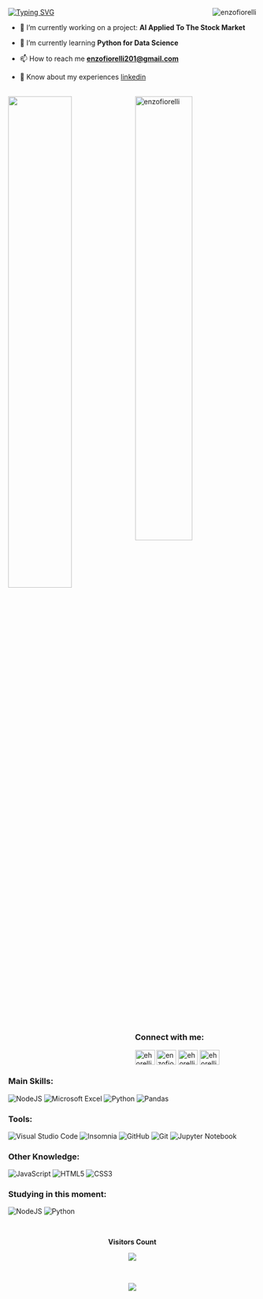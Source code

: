 <!--
Apresentação
[![MasterHead](https://firebasestorage.googleapis.com/v0/b/flexi-coding.appspot.com/o/dempgi7-520f8d5f-63d4-4453-8822-dbc149ae27f8.gif?alt=media&token=91c0c7b2-93c3-4029-b011-1a8703c5730d)](https://rishavchanda.io)
-->

[![Typing SVG](https://readme-typing-svg.herokuapp.com/?color=00FF00&size=35&center=true&vCenter=true&width=1000&lines=Hi,+My+Name+is+Enzo+Fiorelli+;Be+Welcome!+:%29)](https://git.io/typing-svg)
<img align="right" src="https://github-readme-stats.vercel.app/api/top-langs?username=enzofiorelli&show_icons=true&locale=en&layout=compact&theme=radical" alt="enzofiorelli" />

- 🔭 I’m currently working on a project: **AI Applied To The Stock Market**

- 🌱 I’m currently learning **Python for Data Science**

- 📫 How to reach me **enzofiorelli201@gmail.com**

- 📄 Know about my experiences [linkedin](linkedin)

<!--
Dashs de atividade
-->

<br>
  
<div>
<img align="left" width=50.5% src="https://github-readme-streak-stats.herokuapp.com?user=enzofiorelli&theme=radical&mode=weekly" />
<img alifn="right" width=48% src="https://github-readme-stats.vercel.app/api?username=enzofiorelli&show_icons=true&locale=en&theme=radical" alt="enzofiorelli" />
</div>

<!--
[![Ashutosh's github activity graph](https://github-readme-activity-graph.vercel.app/graph?username=enzofiorelli&bg_color=000000&color=00FF00&line=00FF00&point=0a855c&area=true&hide_border=true)](https://github.com/ashutosh00710/github-readme-activity-graph)
-->

<!--
Links de perfil
-->
<div>
<h3 align="left">Connect with me:</h3>
<p>
<a href="https://twitter.com/ehorelli" target="blank"><img align="center" src="https://raw.githubusercontent.com/rahuldkjain/github-profile-readme-generator/master/src/images/icons/Social/twitter.svg" alt="ehorelli" height="30" width="40" /></a>
<a href="https://linkedin.com/in/enzofiorelli" target="blank"><img align="center" src="https://raw.githubusercontent.com/rahuldkjain/github-profile-readme-generator/master/src/images/icons/Social/linked-in-alt.svg" alt="enzofiorelli" height="30" width="40" /></a>
<a href="https://instagram.com/ehorelli" target="blank"><img align="center" src="https://raw.githubusercontent.com/rahuldkjain/github-profile-readme-generator/master/src/images/icons/Social/instagram.svg" alt="ehorelli" height="30" width="40" /></a>
<a href="https://www.youtube.com/c/ehorelli" target="blank"><img align="center" src="https://raw.githubusercontent.com/rahuldkjain/github-profile-readme-generator/master/src/images/icons/Social/youtube.svg" alt="ehorelli" height="30" width="40" /></a>
</p>
</div> 

### Main Skills:

![NodeJS](https://img.shields.io/badge/node.js-6DA55F?style=for-the-badge&logo=node.js&logoColor=white)
![Microsoft Excel](https://img.shields.io/badge/Microsoft_Excel-217346?style=for-the-badge&logo=microsoft-excel&logoColor=white)
![Python](https://img.shields.io/badge/python-3670A0?style=for-the-badge&logo=python&logoColor=ffdd54)
![Pandas](https://img.shields.io/badge/pandas-%23150458.svg?style=for-the-badge&logo=pandas&logoColor=white)

### Tools:

![Visual Studio Code](https://img.shields.io/badge/Visual%20Studio%20Code-0078d7.svg?style=for-the-badge&logo=visual-studio-code&logoColor=white)
![Insomnia](https://img.shields.io/badge/Insomnia-black?style=for-the-badge&logo=insomnia&logoColor=5849BE)
![GitHub](https://img.shields.io/badge/github-%23121011.svg?style=for-the-badge&logo=github&logoColor=white)
![Git](https://img.shields.io/badge/git-%23F05033.svg?style=for-the-badge&logo=git&logoColor=white)
![Jupyter Notebook](https://img.shields.io/badge/jupyter-%23FA0F00.svg?style=for-the-badge&logo=jupyter&logoColor=white)


<!--
![Visual Studio Code](https://img.shields.io/badge/-Visual%20Studio%20Code-0D1117?style=for-the-badge&logo=visual-studio-code&logoColor=0D1117&labelColor=0D1117)&nbsp;
![Git](https://img.shields.io/badge/-Git-0D1117?style=for-the-badge&logo=git&labelColor=0D1117)&nbsp;
![GitHub](https://img.shields.io/badge/-GitHub-0D1117?style=for-the-badge&logo=github&labelColor=0D1117)&nbsp;
![Windows](https://img.shields.io/badge/-Windows-0D1117?style=for-the-badge&logo=windows&labelColor=0D1117)&nbsp;
![microsoft-office](https://img.shields.io/badge/-microsoft_office-0D1117?style=for-the-badge&logo=microsoft-office&labelColor=0D1117)&nbsp;

![JavaScript](https://img.shields.io/badge/-JavaScript-0D1117?style=for-the-badge&logo=javascript&labelColor=0D1117&textColor=0D1117)&nbsp;
![React.js](https://img.shields.io/badge/-React.js-0D1117?style=for-the-badge&logo=react&labelColor=0D1117)&nbsp;
![HTML](https://img.shields.io/badge/-HTML-0D1117?style=for-the-badge&logo=html5&labelColor=0D1117)&nbsp;
![CSS](https://img.shields.io/badge/-CSS-0D1117?style=for-the-badge&logo=CSS3&logoColor=1572B6&labelColor=0D1117)&nbsp;
![Figma](https://img.shields.io/badge/-figma-0D1117?style=for-the-badge&logo=figma&labelColor=0D1117)&nbsp;


![ChatGPT](https://img.shields.io/badge/chatGPT-74aa9c?style=for-the-badge&logo=openai&logoColor=white)
![Opera](https://img.shields.io/badge/Opera-FF1B2D?style=for-the-badge&logo=Opera&logoColor=white)
![Notion](https://img.shields.io/badge/Notion-%23000000.svg?style=for-the-badge&logo=notion&logoColor=white)
![Microsoft](https://img.shields.io/badge/Microsoft-0078D4?style=for-the-badge&logo=microsoft&logoColor=white)
-->
### Other Knowledge:

![JavaScript](https://img.shields.io/badge/javascript-%23323330.svg?style=for-the-badge&logo=javascript&logoColor=%23F7DF1E)
![HTML5](https://img.shields.io/badge/html5-%23E34F26.svg?style=for-the-badge&logo=html5&logoColor=white)
![CSS3](https://img.shields.io/badge/css3-%231572B6.svg?style=for-the-badge&logo=css3&logoColor=white)
  
### Studying in this moment:

![NodeJS](https://img.shields.io/badge/node.js-6DA55F?style=for-the-badge&logo=node.js&logoColor=white)
![Python](https://img.shields.io/badge/python-3670A0?style=for-the-badge&logo=python&logoColor=ffdd54)

<!--
![Python](https://img.shields.io/badge/-python-0D1117?style=for-the-badge&logo=python&logoColor=1572B6&labelColor=0D1117)&nbsp;
![Pandas](https://img.shields.io/badge/-pandas-0D1117?style=for-the-badge&logo=pandas&logoColor=1572B6&labelColor=0D1117)&nbsp;
![Node.JS](https://img.shields.io/badge/-Node.JS-0D1117?style=for-the-badge&logo=node.js&labelColor=0D1117&textColor=0D1117)&nbsp;
-->
<div align="center">
<br><p align="centre"><b>Visitors Count</b></p>  
<p align="center"><img align="center" src="https://profile-counter.glitch.me/{enzofiorelli}/count.svg" /></p> 
<br></div>

<p align="center">
  <img src="https://github-profile-trophy.vercel.app/?username=enzofiorelli&theme=dracula&row=2&no-bg=true&column=8&margin-w=15&margin-h=15" />
</p>

<!--
<p align="left"> <img src="https://komarev.com/ghpvc/?username=enzofiorelli&label=Profile%20views&color=0e75b6&style=flat" alt="enzofiorelli" /> </p>
-->
